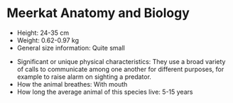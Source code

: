 # Meerkat Anatomy and Biology

+ Height: 24-35 cm
+ Weight: 0.62-0.97 kg
+ General size information: Quite small
* Significant or unique physical characteristics: They use a broad variety of calls to communicate among one another for different purposes, for example to raise alarm on sighting a predator.
* How the animal breathes: With mouth 
* How long the average animal of this species live: 5-15 years
